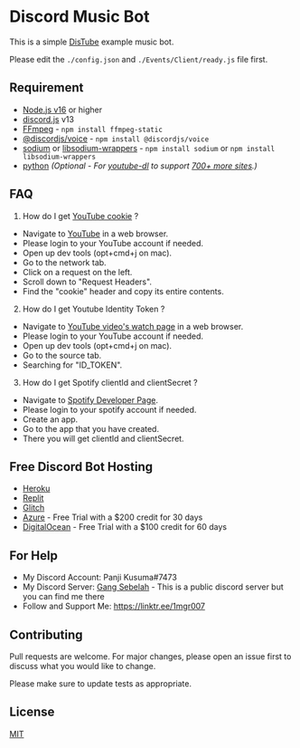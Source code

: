 # Discord Music Bot

This is a simple [DisTube](https://distube.js.org/) example music bot.

Please edit the `./config.json` and `./Events/Client/ready.js` file first.

## Requirement

- [Node.js v16](https://nodejs.org/en/) or higher
- [discord.js](https://github.com/discordjs/discord.js) v13
- [FFmpeg](https://www.ffmpeg.org/download.html) - `npm install ffmpeg-static`
- [@discordjs/voice](https://github.com/discordjs/voice) - `npm install @discordjs/voice`
- [sodium](https://www.npmjs.com/package/sodium) or [libsodium-wrappers](https://www.npmjs.com/package/libsodium-wrappers) - `npm install sodium` or `npm install libsodium-wrappers`
- [python](https://www.python.org/) _(Optional - For [youtube-dl](http://ytdl-org.github.io/youtube-dl/) to support [700+ more sites](https://ytdl-org.github.io/youtube-dl/supportedsites.html).)_

## FAQ

1. How do I get [YouTube cookie](https://github.com/fent/node-ytdl-core/blob/997efdd5dd9063363f6ef668bb364e83970756e7/example/cookies.js#L6-L12) ?
- Navigate to [YouTube](https://www.youtube.com/) in a web browser.
- Please login to your YouTube account if needed.
- Open up dev tools (opt+cmd+j on mac).
- Go to the network tab.
- Click on a request on the left.
- Scroll down to "Request Headers".
- Find the "cookie" header and copy its entire contents.

2. How do I get Youtube Identity Token ?
- Navigate to [YouTube video's watch page](https://www.youtube.com/watch?v=5qap5aO4i9A) in a web browser.
- Please login to your YouTube account if needed.
- Open up dev tools (opt+cmd+j on mac).
- Go to the source tab.
- Searching for "ID_TOKEN".

3. How do I get Spotify clientId and clientSecret ?
- Navigate to [Spotify Developer Page](https://developer.spotify.com/dashboard/applications).
- Please login to your spotify account if needed.
- Create an app.
- Go to the app that you have created.
- There you will get clientId and clientSecret.

## Free Discord Bot Hosting

- [Heroku](https://heroku.com/)
- [Replit](https://replit.com/)
- [Glitch](https://glitch.com/)
- [Azure](https://azure.microsoft.com/account/free) - Free Trial with a $200 credit for 30 days
- [DigitalOcean](https://www.digitalocean.com/try/free-trial-offer) - Free Trial with a $100 credit for 60 days

## For Help

- My Discord Account: Panji Kusuma#7473
- My Discord Server: [Gang Sebelah](https://discord.gg/gangsebelah) - This is a public discord server but you can find me there
- Follow and Support Me: https://linktr.ee/1mgr007

## Contributing

Pull requests are welcome. For major changes, please open an issue first to discuss what you would like to change.

Please make sure to update tests as appropriate.

## License

[MIT](https://choosealicense.com/licenses/mit/)
